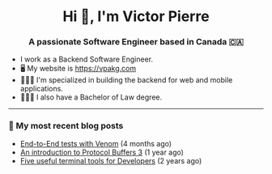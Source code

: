 <h1 align="center">Hi 👋, I'm Victor Pierre</h1>
<h3 align="center">A passionate Software Engineer based in Canada 🇨🇦</h3>

- I work as a Backend Software Engineer.
- 🖥 My website is https://vpakg.com
- 👨🏻‍💻 I'm specialized in building the backend for web and mobile applications.
- 👨🏻‍⚖️ I also have a Bachelor of Law degree.

---

### 📝 My most recent blog posts

- [End-to-End tests with Venom](/articles/e2e-tests-with-venom/) (4 months ago)
- [An introduction to Protocol Buffers 3](/articles/introduction-to-protobuf/) (1 year ago)
- [Five useful terminal tools for Developers](/articles/five-great-terminal-tools/) (2 years ago)